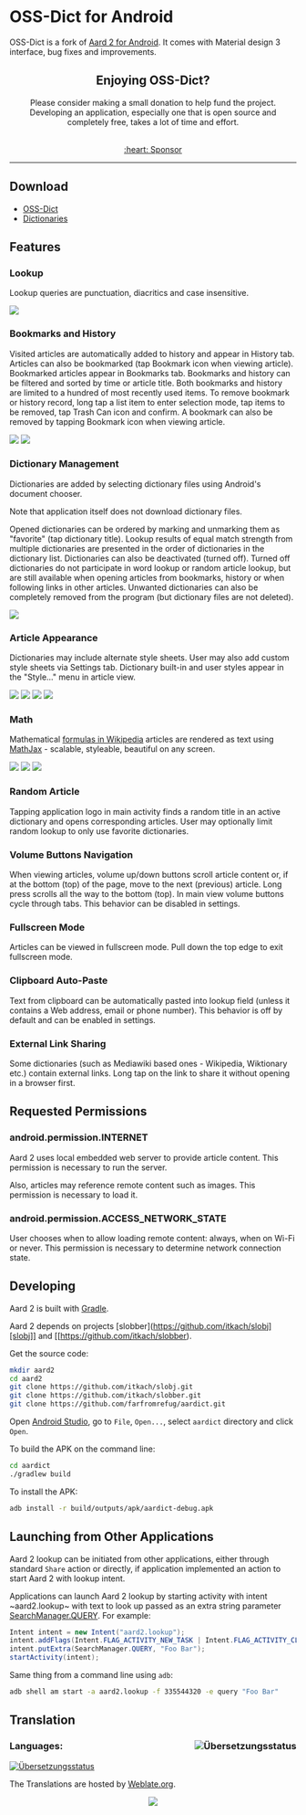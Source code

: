 # OSS-Dict for Android
  OSS-Dict is a fork of [Aard 2 for Android](https://github.com/itkach/aard2-android). It
  comes with Material design 3 interface, bug fixes and improvements.

   
<h2 align="center">Enjoying OSS-Dict?</h2>
<p align="center">Please consider making a small donation to help fund the project. Developing an application, especially one that is open source and completely free, takes a lot of time and effort.
<br>
<br>
<div align="center">
<a href="https://github.com/sponsors/farfromrefug">:heart: Sponsor</a>
</div>
<hr>

## Download

   - [OSS-Dict](https://github.com/farfromrefug/OSS-Dict/releases)
   - [Dictionaries](https://github.com/itkach/slob/wiki/Dictionaries)


## Features

### Lookup

Lookup queries are punctuation, diacritics and case
insensitive.

![](./images/lookup.png)


### Bookmarks and History

Visited articles are automatically added to history and appear in
History tab. Articles can also be bookmarked (tap Bookmark icon
when viewing article). Bookmarked articles
appear in Bookmarks tab. Bookmarks and history can be
filtered and sorted by time or article title. Both bookmarks and
history are limited to a hundred of most recently used items. To
remove bookmark or history record, long tap a list item to enter
selection mode, tap items to be removed, tap Trash Can icon and
confirm. A bookmark can also be removed by tapping Bookmark icon
when viewing article.

![](images/bookmarks.png)
![](images/history.png)


### Dictionary Management

Dictionaries are added by selecting dictionary files using
Android's document chooser.

Note that application itself does not download dictionary files.

Opened dictionaries can be ordered by
marking and unmarking them as "favorite" (tap dictionary
title). Lookup results of equal match strength from multiple
dictionaries are presented in the order of dictionaries in the
dictionary list. Dictionaries can also be deactivated (turned
off). Turned off dictionaries do not participate in word lookup or
random article lookup,
but are still available when opening articles from bookmarks,
history or when following links in other articles. Unwanted dictionaries
can also be completely removed from the program (but dictionary files
are not deleted).

![](images/dictionaries.png)


### Article Appearance

Dictionaries may include alternate style sheets. User may
also add custom style sheets via Settings tab. Dictionary built-in and
user styles appear in the "Style..." menu in article view.

![](images/article_appearance_default.png)
![](images/article_menu.png)
![](images/article_appearance_select_style.png)
![](images/article_appearance_dark.png)

### Math

Mathematical [formulas in Wikipedia](https://meta.wikimedia.org/wiki/Help:Displaying_a_formula) articles are rendered as text
using [MathJax](http://www.mathjax.org/) - scalable, styleable, beautiful on any screen.

![](images/article-integral.png)
![](images/article-ru-ryad-taylora.png)
![](images/article-ru-zam-predely.png)

### Random Article
Tapping application logo in main activity finds a random title
in an active dictionary and opens corresponding articles.
User may optionally limit random lookup to only use favorite
dictionaries.

### Volume Buttons Navigation
When viewing articles, volume up/down buttons scroll article
content or, if at the bottom (top) of the page, move to the next
(previous) article. Long press scrolls all the way to the bottom
(top). In main view volume buttons cycle through tabs. This
behavior can be disabled in settings.

### Fullscreen Mode
Articles can be viewed in fullscreen
mode. Pull down the top edge to exit fullscreen mode.

### Clipboard Auto-Paste
Text from clipboard can be automatically pasted into lookup field
(unless it contains a Web address, email or phone number). This
behavior is off by default and can be enabled in settings.

### External Link Sharing
Some dictionaries (such as Mediawiki based ones - Wikipedia,
Wiktionary etc.) contain external links. Long tap on the link to
share it without opening in a browser first.


## Requested Permissions
### android.permission.INTERNET
Aard 2 uses local embedded web server to provide article content. This
permission is necessary to run the server.

Also, articles may reference remote content such as images. This
permission is necessary to load it.

### android.permission.ACCESS_NETWORK_STATE
User chooses when to allow loading remote content: always,
when on Wi-Fi or never. This permission is necessary to
determine network connection state.

## Developing

  Aard 2 is built with [Gradle](http://www.gradle.org).

  Aard 2 depends on projects [slobber](https://github.com/itkach/slobj][slobj]] and [[https://github.com/itkach/slobber).

  Get the source code:

   ``` sh
   mkdir aard2
   cd aard2
   git clone https://github.com/itkach/slobj.git
   git clone https://github.com/itkach/slobber.git
   git clone https://github.com/farfromrefug/aardict.git
   ```

   Open [Android Studio](https://developer.android.com/sdk/installing/studio.html), go to `File`, `Open...`, select
   `aardict` directory and click `Open`.

   To build the APK on the command line:

   ``` sh
   cd aardict
   ./gradlew build
   ```

   To install the APK:

   ``` sh
   adb install -r build/outputs/apk/aardict-debug.apk
   ```

## Launching from Other Applications

   Aard 2 lookup can be initiated from other applications, either
   through standard `Share` action or directly, if application
   implemented an action to start Aard 2 with lookup intent.

   Applications can launch Aard 2 lookup by starting activity with intent
   ~aard2.lookup~ with text to look up passed as an extra string
parameter [SearchManager.QUERY](http://developer.android.com/reference/android/app/SearchManager.html#QUERY). For example:

   ``` java
   Intent intent = new Intent("aard2.lookup");
   intent.addFlags(Intent.FLAG_ACTIVITY_NEW_TASK | Intent.FLAG_ACTIVITY_CLEAR_TOP);
   intent.putExtra(SearchManager.QUERY, "Foo Bar");
   startActivity(intent);
   ```

   Same thing from a command line using `adb`:

   ``` sh
   adb shell am start -a aard2.lookup -f 335544320 -e query "Foo Bar"
   ```

## Translation

### Languages: [<img align="right" src="https://hosted.weblate.org/widgets/ossdict/-/287x66-white.png" alt="Übersetzungsstatus" />](https://hosted.weblate.org/engage/ossdict/?utm_source=widget)

[<img src="https://hosted.weblate.org/widgets/ossdict/-/multi-auto.svg" alt="Übersetzungsstatus" />](https://hosted.weblate.org/engage/ossdict/)

The Translations are hosted by [Weblate.org](https://hosted.weblate.org/engage/ossdict/).


<p align="center">
  <a href="https://raw.githubusercontent.com/farfromrefug/sponsorkit/main/sponsors.svg">
	<img src='https://raw.githubusercontent.com/farfromrefug/sponsorkit/main/sponsors.svg'/>
  </a>
</p>
